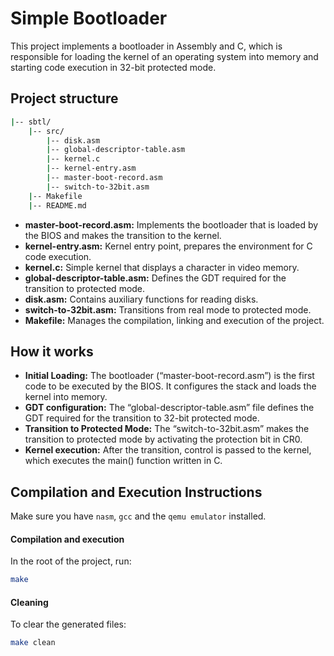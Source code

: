 # Simple Bootloader
This project implements a bootloader in Assembly and C, which is responsible for loading the kernel of an operating system into memory and starting code execution in 32-bit protected mode.

## Project structure
```bash
|-- sbtl/
    |-- src/
        |-- disk.asm
        |-- global-descriptor-table.asm
        |-- kernel.c
        |-- kernel-entry.asm
        |-- master-boot-record.asm
        |-- switch-to-32bit.asm
    |-- Makefile
    |-- README.md
```

- **master-boot-record.asm:** Implements the bootloader that is loaded by the BIOS and makes the transition to the kernel.
- **kernel-entry.asm:** Kernel entry point, prepares the environment for C code execution.
- **kernel.c:** Simple kernel that displays a character in video memory.
- **global-descriptor-table.asm:** Defines the GDT required for the transition to protected mode.
- **disk.asm:** Contains auxiliary functions for reading disks.
- **switch-to-32bit.asm:** Transitions from real mode to protected mode.
- **Makefile:** Manages the compilation, linking and execution of the project.

## How it works
- **Initial Loading:** The bootloader (“master-boot-record.asm”) is the first code to be executed by the BIOS. It configures the stack and loads the kernel into memory.
- **GDT configuration:** The “global-descriptor-table.asm” file defines the GDT required for the transition to 32-bit protected mode.
- **Transition to Protected Mode:** The “switch-to-32bit.asm” makes the transition to protected mode by activating the protection bit in CR0.
- **Kernel execution:** After the transition, control is passed to the kernel, which executes the main() function written in C.

## Compilation and Execution Instructions
Make sure you have `nasm`, `gcc` and the `qemu emulator` installed.

#### Compilation and execution
In the root of the project, run:

```bash
make
```

#### Cleaning
To clear the generated files:

```bash
make clean
```